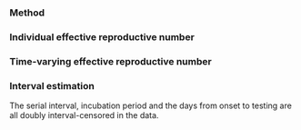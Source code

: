 ### Method


### Individual effective reproductive number





### Time-varying effective reproductive number



### Interval estimation
The serial interval, incubation period and the days from onset to testing are all doubly interval-censored in the data. 


